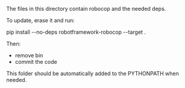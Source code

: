 The files in this directory contain robocop and the needed deps.

To update, erase it and run:

pip install --no-deps robotframework-robocop --target .

Then:
- remove bin
- commit the code

This folder should be automatically added to the PYTHONPATH when needed.